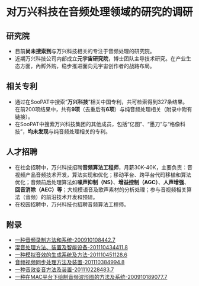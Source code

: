 # 对万兴科技在音频处理领域的研究的调研
## 研究院
* 目前**尚未搜索到**与万兴科技相关的专注于音频处理的研究院。
* 近期万兴科技公司内部成立**元宇宙研究院**，博士团队主导技术研究。在产业生态方面，內孵外购，稳步推进面向元宇宙创作者的战路布局。
## 相关专利
* 通过在SooPAT中搜索“**万兴科技**”相关中国专利，共可检索得到327条结果。在前200项结果中，共有**9项**（去重后有**6项**）与纯音频处理相关（附录中附有链接）。
* 在SooPAT中搜索万兴科技集团的其他成员，包括“亿图”、“墨刀”与“格像科技”，**均未发现**与纯音频处理相关的专利。
## 人才招聘
* 在社会招聘中，万兴科技招聘**音频算法工程师**，月薪30K-40K，主要负责：音视频产品音频技术开发，算法实现和优化；移动平台、跨平台代码移植和算法优化；音频前后处理算法如**噪声抑制（NS）**、**增益控制（AGC）**、**人声增强**、**回音消除（AEC）等**；大规模语音及歌声素材的分析处理；参与音视频相关算法（音频）的前沿技术开发和预研。
* 在校园招聘中，万兴科技也招聘音频算法工程师。
## 附录
* [一种音频录制方法和系统-200910108442.7](http://www.soopat.com/Patent/200910108442)
* [混音处理方法、装置及智能设备-201110434411.8](http://www.soopat.com/Patent/201110434411)
* [一种模拟音效的生成系统及方法-201110451128.6](http://www.soopat.com/Patent/201110451128)
* [音频视频同步处理方法及装置-201110384994.8](http://www.soopat.com/Patent/201110384994)
* [一种音效变音方法及装置-201110228483.7](http://www.soopat.com/Patent/201110228483)
* [一种在MAC平台下绘制音频波形图的方法及系统-200910189077.7](http://www.soopat.com/Patent/200910189077)
